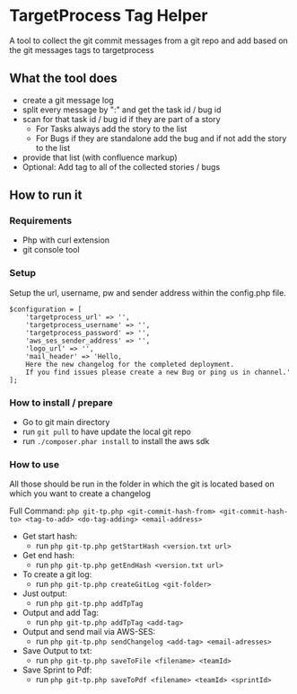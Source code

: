 # TargetProcess Tag Helper
A tool to collect the git commit messages from a git repo and add based on the git messages tags to targetprocess

## What the tool does
* create a git message log
* split every message by ":" and get the task id / bug id
* scan for that task id / bug id if they are part of a story
  * For Tasks always add the story to the list
  * For Bugs if they are standalone add the bug and if not add the story to the list
* provide that list (with confluence markup)
* Optional: Add tag to all of the collected stories / bugs

## How to run it
### Requirements
* Php with curl extension
* git console tool

### Setup
Setup the url, username, pw and sender address within the config.php file.
```
$configuration = [
    'targetprocess_url' => '',
    'targetprocess_username' => '',
    'targetprocess_password' => '',
    'aws_ses_sender_address' => '',
    'logo_url' => '',
    'mail_header' => 'Hello,
    Here the new changelog for the completed deployment.
    If you find issues please create a new Bug or ping us in channel.'
];
```

### How to install / prepare
* Go to git main directory
* run `git pull` to have update the local git repo
* run `./composer.phar install` to install the aws sdk

### How to use
All those should be run in the folder in which the git is located based on which you want to create a changelog

Full Command: `php git-tp.php <git-commit-hash-from> <git-commit-hash-to> <tag-to-add> <do-tag-adding> <email-address>` 

* Get start hash:
    * run `php git-tp.php getStartHash <version.txt url>`
* Get end hash:
    * run `php git-tp.php getEndHash <version.txt url>`
* To create a git log:
    * run `php git-tp.php createGitLog <git-folder>`
* Just output:
    * run `php git-tp.php addTpTag`
* Output and add Tag:
    * run `php git-tp.php addTpTag <add-tag>`
* Output and send mail via AWS-SES:
    * run `php git-tp.php sendChangelog <add-tag> <email-adresses>`
* Save Output to txt:
    * run `php git-tp.php saveToFile <filename> <teamId>`
* Save Sprint to Pdf:
    * run `php git-tp.php saveToPdf <filename> <teamId> <sprintId>`
